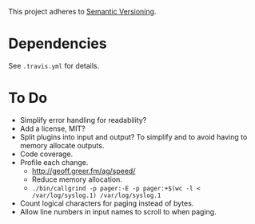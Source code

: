 This project adheres to [Semantic Versioning](http://semver.org).

# Dependencies #

See `.travis.yml` for details.

# To Do #

- Simplify error handling for readability?
- Add a license, MIT?
- Split plugins into input and output? To simplify and to avoid having to memory allocate outputs.
- Code coverage.
- Profile each change.
  - http://geoff.greer.fm/ag/speed/
  - Reduce memory allocation.
  - `./bin/callgrind -p pager:-E -p pager:+$(wc -l < /var/log/syslog.1) /var/log/syslog.1`
- Count logical characters for paging instead of bytes.
- Allow line numbers in input names to scroll to when paging.
